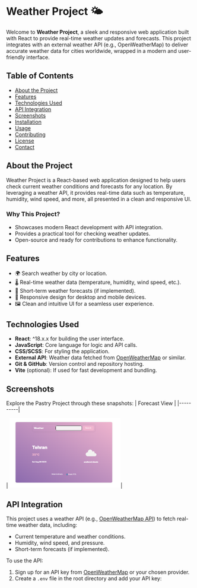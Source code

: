 # Weather Project 🌤️

Welcome to **Weather Project**, a sleek and responsive web application built with React to provide real-time weather updates and forecasts. This project integrates with an external weather API (e.g., OpenWeatherMap) to deliver accurate weather data for cities worldwide, wrapped in a modern and user-friendly interface.

## Table of Contents
- [About the Project](#about-the-project)
- [Features](#features)
- [Technologies Used](#technologies-used)
- [API Integration](#api-integration)
- [Screenshots](#screenshots)
- [Installation](#installation)
- [Usage](#usage)
- [Contributing](#contributing)
- [License](#license)
- [Contact](#contact)

## About the Project
Weather Project is a React-based web application designed to help users check current weather conditions and forecasts for any location. By leveraging a weather API, it provides real-time data such as temperature, humidity, wind speed, and more, all presented in a clean and responsive UI.

### Why This Project?
- Showcases modern React development with API integration.
- Provides a practical tool for checking weather updates.
- Open-source and ready for contributions to enhance functionality.

## Features
- 🌍 Search weather by city or location.
- 🌡️ Real-time weather data (temperature, humidity, wind speed, etc.).
- 📅 Short-term weather forecasts (if implemented).
- 📱 Responsive design for desktop and mobile devices.
- 🖼️ Clean and intuitive UI for a seamless user experience.

## Technologies Used
- **React**: ^18.x.x for building the user interface.
- **JavaScript**: Core language for logic and API calls.
- **CSS/SCSS**: For styling the application.
- **External API**: Weather data fetched from [OpenWeatherMap](https://openweathermap.org/) or similar.
- **Git & GitHub**: Version control and repository hosting.
- **Vite** (optional): If used for fast development and bundling.

## Screenshots
Explore the Pastry Project through these snapshots:
| Forecast View |
|----------|

| <img src="./screenshots/screenshot1.png" alt="Homepage" width="300"/>|


## API Integration
This project uses a weather API (e.g., [OpenWeatherMap API](https://openweathermap.org/)) to fetch real-time weather data, including:
- Current temperature and weather conditions.
- Humidity, wind speed, and pressure.
- Short-term forecasts (if implemented).

To use the API:
1. Sign up for an API key from [OpenWeatherMap](https://openweathermap.org/api) or your chosen provider.
2. Create a `.env` file in the root directory and add your API key:
   ```env

